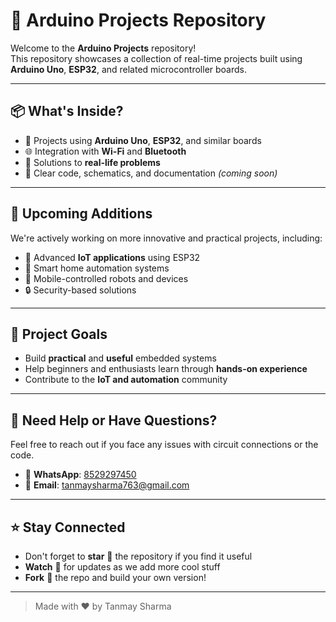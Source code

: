 # 🚀 Arduino Projects Repository

Welcome to the **Arduino Projects** repository!  
This repository showcases a collection of real-time projects built using **Arduino Uno**, **ESP32**, and related microcontroller boards.

---

## 📦 What's Inside?

- 🔌 Projects using **Arduino Uno**, **ESP32**, and similar boards  
- 🌐 Integration with **Wi-Fi** and **Bluetooth**  
- 🔧 Solutions to **real-life problems**  
- 📘 Clear code, schematics, and documentation *(coming soon)*

---

## 🔮 Upcoming Additions

We're actively working on more innovative and practical projects, including:

- 📶 Advanced **IoT applications** using ESP32  
- 🤖 Smart home automation systems  
- 📱 Mobile-controlled robots and devices  
- 🔒 Security-based solutions

---

## 🎯 Project Goals

- Build **practical** and **useful** embedded systems  
- Help beginners and enthusiasts learn through **hands-on experience**  
- Contribute to the **IoT and automation** community  

---

## 🤝 Need Help or Have Questions?

Feel free to reach out if you face any issues with circuit connections or the code.

- 📱 **WhatsApp**: [8529297450](https://wa.me/918529297450)  
- 📧 **Email**: [tanmaysharma763@gmail.com](mailto:tanmaysharma763@gmail.com)

---

## ⭐ Stay Connected

- Don't forget to **star** 🌟 the repository if you find it useful  
- **Watch** 👀 for updates as we add more cool stuff  
- **Fork** 🍴 the repo and build your own version!

---

> Made with ❤️ by Tanmay Sharma
